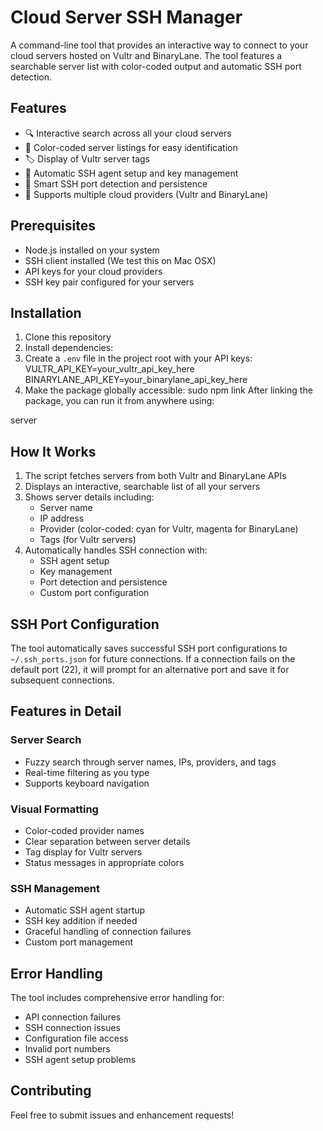 # Cloud Server SSH Manager

A command-line tool that provides an interactive way to connect to your cloud servers hosted on Vultr and BinaryLane. The tool features a searchable server list with color-coded output and automatic SSH port detection.

## Features

- 🔍 Interactive search across all your cloud servers
- 🎨 Color-coded server listings for easy identification
- 🏷️ Display of Vultr server tags
- 🔐 Automatic SSH agent setup and key management
- 🚪 Smart SSH port detection and persistence
- 🔄 Supports multiple cloud providers (Vultr and BinaryLane)

## Prerequisites

- Node.js installed on your system
- SSH client installed (We test this on Mac OSX)
- API keys for your cloud providers
- SSH key pair configured for your servers

## Installation

1. Clone this repository
2. Install dependencies:
3. Create a `.env` file in the project root with your API keys:
VULTR_API_KEY=your_vultr_api_key_here
BINARYLANE_API_KEY=your_binarylane_api_key_here
4. Make the package globally accessible:
sudo npm link
After linking the package, you can run it from anywhere using:

server

## How It Works

1. The script fetches servers from both Vultr and BinaryLane APIs
2. Displays an interactive, searchable list of all your servers
3. Shows server details including:
   - Server name
   - IP address
   - Provider (color-coded: cyan for Vultr, magenta for BinaryLane)
   - Tags (for Vultr servers)
4. Automatically handles SSH connection with:
   - SSH agent setup
   - Key management
   - Port detection and persistence
   - Custom port configuration

## SSH Port Configuration

The tool automatically saves successful SSH port configurations to `~/.ssh_ports.json` for future connections. If a connection fails on the default port (22), it will prompt for an alternative port and save it for subsequent connections.

## Features in Detail

### Server Search
- Fuzzy search through server names, IPs, providers, and tags
- Real-time filtering as you type
- Supports keyboard navigation

### Visual Formatting
- Color-coded provider names
- Clear separation between server details
- Tag display for Vultr servers
- Status messages in appropriate colors

### SSH Management
- Automatic SSH agent startup
- SSH key addition if needed
- Graceful handling of connection failures
- Custom port management

## Error Handling

The tool includes comprehensive error handling for:
- API connection failures
- SSH connection issues
- Configuration file access
- Invalid port numbers
- SSH agent setup problems

## Contributing

Feel free to submit issues and enhancement requests!

